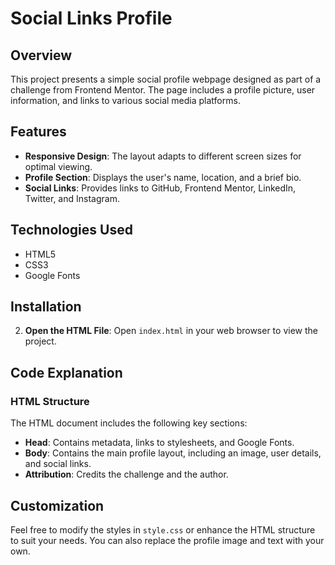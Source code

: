# Social Links Profile

## Overview

This project presents a simple social profile webpage designed as part of a challenge from Frontend Mentor. The page includes a profile picture, user information, and links to various social media platforms.

## Features

- **Responsive Design**: The layout adapts to different screen sizes for optimal viewing.
- **Profile Section**: Displays the user's name, location, and a brief bio.
- **Social Links**: Provides links to GitHub, Frontend Mentor, LinkedIn, Twitter, and Instagram.

## Technologies Used

- HTML5
- CSS3
- Google Fonts

## Installation

2. **Open the HTML File**:
   Open `index.html` in your web browser to view the project.

## Code Explanation

### HTML Structure

The HTML document includes the following key sections:

- **Head**: Contains metadata, links to stylesheets, and Google Fonts.
- **Body**: Contains the main profile layout, including an image, user details, and social links.
- **Attribution**: Credits the challenge and the author.


## Customization

Feel free to modify the styles in `style.css` or enhance the HTML structure to suit your needs. You can also replace the profile image and text with your own.

